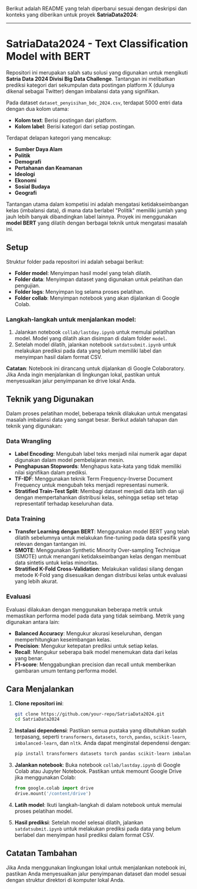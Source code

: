 Berikut adalah README yang telah diperbarui sesuai dengan deskripsi dan konteks yang diberikan untuk proyek **SatriaData2024**:

---

# SatriaData2024 - Text Classification Model with BERT

Repositori ini merupakan salah satu solusi yang digunakan untuk mengikuti **Satria Data 2024 Divisi Big Data Challenge**. Tantangan ini melibatkan prediksi kategori dari sekumpulan data postingan platform X (dulunya dikenal sebagai Twitter) dengan imbalansi data yang signifikan. 

Pada dataset `dataset_penyisihan_bdc_2024.csv`, terdapat 5000 entri data dengan dua kolom utama:
- **Kolom text**: Berisi postingan dari platform.
- **Kolom label**: Berisi kategori dari setiap postingan.

Terdapat delapan kategori yang mencakup: 
- **Sumber Daya Alam**
- **Politik**
- **Demografi**
- **Pertahanan dan Keamanan**
- **Ideologi**
- **Ekonomi**
- **Sosial Budaya**
- **Geografi**

Tantangan utama dalam kompetisi ini adalah mengatasi ketidakseimbangan kelas (imbalansi data), di mana data berlabel "Politik" memiliki jumlah yang jauh lebih banyak dibandingkan label lainnya. Proyek ini menggunakan **model BERT** yang dilatih dengan berbagai teknik untuk mengatasi masalah ini.

## Setup

Struktur folder pada repositori ini adalah sebagai berikut:
- **Folder model**: Menyimpan hasil model yang telah dilatih.
- **Folder data**: Menyimpan dataset yang digunakan untuk pelatihan dan pengujian.
- **Folder logs**: Menyimpan log selama proses pelatihan.
- **Folder collab**: Menyimpan notebook yang akan dijalankan di Google Colab.

### Langkah-langkah untuk menjalankan model:
1. Jalankan notebook `collab/lastday.ipynb` untuk memulai pelatihan model. Model yang dilatih akan disimpan di dalam folder `model`.
2. Setelah model dilatih, jalankan notebook `satdatsubmit.ipynb` untuk melakukan prediksi pada data yang belum memiliki label dan menyimpan hasil dalam format CSV.

**Catatan**: Notebook ini dirancang untuk dijalankan di Google Colaboratory. Jika Anda ingin menjalankan di lingkungan lokal, pastikan untuk menyesuaikan jalur penyimpanan ke drive lokal Anda.

## Teknik yang Digunakan

Dalam proses pelatihan model, beberapa teknik dilakukan untuk mengatasi masalah imbalansi data yang sangat besar. Berikut adalah tahapan dan teknik yang digunakan:

### Data Wrangling
- **Label Encoding**: Mengubah label teks menjadi nilai numerik agar dapat digunakan dalam model pembelajaran mesin.
- **Penghapusan Stopwords**: Menghapus kata-kata yang tidak memiliki nilai signifikan dalam prediksi.
- **TF-IDF**: Menggunakan teknik Term Frequency-Inverse Document Frequency untuk mengubah teks menjadi representasi numerik.
- **Stratified Train-Test Split**: Membagi dataset menjadi data latih dan uji dengan mempertahankan distribusi kelas, sehingga setiap set tetap representatif terhadap keseluruhan data.

### Data Training
- **Transfer Learning dengan BERT**: Menggunakan model BERT yang telah dilatih sebelumnya untuk melakukan fine-tuning pada data spesifik yang relevan dengan tantangan ini.
- **SMOTE**: Menggunakan Synthetic Minority Over-sampling Technique (SMOTE) untuk menangani ketidakseimbangan kelas dengan membuat data sintetis untuk kelas minoritas.
- **Stratified K-Fold Cross-Validation**: Melakukan validasi silang dengan metode K-Fold yang disesuaikan dengan distribusi kelas untuk evaluasi yang lebih akurat.

### Evaluasi
Evaluasi dilakukan dengan menggunakan beberapa metrik untuk memastikan performa model pada data yang tidak seimbang. Metrik yang digunakan antara lain:
- **Balanced Accuracy**: Mengukur akurasi keseluruhan, dengan memperhitungkan keseimbangan kelas.
- **Precision**: Mengukur ketepatan prediksi untuk setiap kelas.
- **Recall**: Mengukur seberapa baik model menemukan data dari kelas yang benar.
- **F1-score**: Menggabungkan precision dan recall untuk memberikan gambaran umum tentang performa model.

## Cara Menjalankan

1. **Clone repositori ini**:
   ```bash
   git clone https://github.com/your-repo/SatriaData2024.git
   cd SatriaData2024
   ```

2. **Instalasi dependensi**:
   Pastikan semua pustaka yang dibutuhkan sudah terpasang, seperti `transformers`, `datasets`, `torch`, `pandas`, `scikit-learn`, `imbalanced-learn`, dan `nltk`. Anda dapat menginstal dependensi dengan:
   ```bash
   pip install transformers datasets torch pandas scikit-learn imbalanced-learn nltk
   ```

3. **Jalankan notebook**:
   Buka notebook `collab/lastday.ipynb` di Google Colab atau Jupyter Notebook. Pastikan untuk memount Google Drive jika menggunakan Colab:
   ```python
   from google.colab import drive
   drive.mount('/content/drive')
   ```

4. **Latih model**: Ikuti langkah-langkah di dalam notebook untuk memulai proses pelatihan model.

5. **Hasil prediksi**: Setelah model selesai dilatih, jalankan `satdatsubmit.ipynb` untuk melakukan prediksi pada data yang belum berlabel dan menyimpan hasil prediksi dalam format CSV.

## Catatan Tambahan
Jika Anda menggunakan lingkungan lokal untuk menjalankan notebook ini, pastikan Anda menyesuaikan jalur penyimpanan dataset dan model sesuai dengan struktur direktori di komputer lokal Anda.
